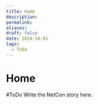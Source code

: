 ```yaml
---
title: Home
description: 
permalink: 
aliases: 
draft: false
date: 2024-10-01
tags:
  - ToDo
---
```

# Home

#ToDo Write the NetCon story here.
